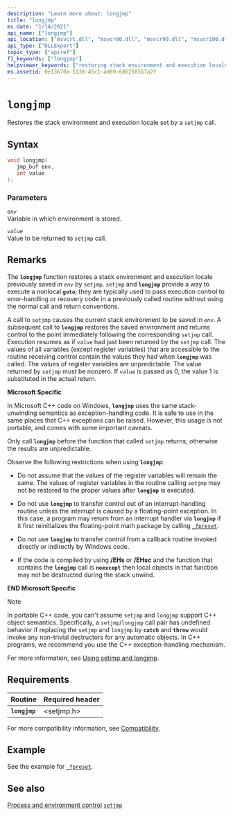 ```yaml
---
description: "Learn more about: longjmp"
title: "longjmp"
ms.date: "1/14/2021"
api_name: ["longjmp"]
api_location: ["msvcrt.dll", "msvcr80.dll", "msvcr90.dll", "msvcr100.dll", "msvcr100_clr0400.dll", "msvcr110.dll", "msvcr110_clr0400.dll", "msvcr120.dll", "msvcr120_clr0400.dll", "ucrtbase.dll", "ntoskrnl.exe", "api-ms-win-crt-private-l1-1-0.dll"]
api_type: ["DLLExport"]
topic_type: ["apiref"]
f1_keywords: ["longjmp"]
helpviewer_keywords: ["restoring stack environment and execution locale", "longjmp function"]
ms.assetid: 0e13670a-5130-45c1-ad69-6862505b7a2f
---
```

# `longjmp`

Restores the stack environment and execution locale set by a `setjmp` call.

## Syntax

```C
void longjmp(
   jmp_buf env,
   int value
);
```

### Parameters

*`env`*\
Variable in which environment is stored.

*`value`*\
Value to be returned to `setjmp` call.

## Remarks

The **`longjmp`** function restores a stack environment and execution locale previously saved in *`env`* by `setjmp`. `setjmp` and **`longjmp`** provide a way to execute a nonlocal **`goto`**; they are typically used to pass execution control to error-handling or recovery code in a previously called routine without using the normal call and return conventions.

A call to `setjmp` causes the current stack environment to be saved in *`env`*. A subsequent call to **`longjmp`** restores the saved environment and returns control to the point immediately following the corresponding `setjmp` call. Execution resumes as if *`value`* had just been returned by the `setjmp` call. The values of all variables (except register variables) that are accessible to the routine receiving control contain the values they had when **`longjmp`** was called. The values of register variables are unpredictable. The value returned by `setjmp` must be nonzero. If *`value`* is passed as 0, the value 1 is substituted in the actual return.

**Microsoft Specific**

In Microsoft C++ code on Windows, **`longjmp`** uses the same stack-unwinding semantics as exception-handling code. It is safe to use in the same places that C++ exceptions can be raised. However, this usage is not portable, and comes with some important caveats.

Only call **`longjmp`** before the function that called `setjmp` returns; otherwise the results are unpredictable.

Observe the following restrictions when using **`longjmp`**:

- Do not assume that the values of the register variables will remain the same. The values of register variables in the routine calling `setjmp` may not be restored to the proper values after **`longjmp`** is executed.

- Do not use **`longjmp`** to transfer control out of an interrupt-handling routine unless the interrupt is caused by a floating-point exception. In this case, a program may return from an interrupt handler via **`longjmp`** if it first reinitializes the floating-point math package by calling [`_fpreset`](fpreset.md).

- Do not use **`longjmp`** to transfer control from a callback routine invoked directly or indirectly by Windows code.

- If the code is compiled by using **/EHs** or **/EHsc** and the function that contains the **`longjmp`** call is **`noexcept`** then local objects in that function may not be destructed during the stack unwind.

**END Microsoft Specific**

> [!NOTE]
> In portable C++ code, you can't assume `setjmp` and `longjmp` support C++ object semantics. Specifically, a `setjmp`/`longjmp` call pair has undefined behavior if replacing the `setjmp` and `longjmp` by **`catch`**
and **`throw`** would invoke any non-trivial destructors for any automatic objects. In C++ programs, we recommend you use the C++ exception-handling mechanism.

For more information, see [Using setjmp and longjmp](../../cpp/using-setjmp-longjmp.md).

## Requirements

|Routine|Required header|
|-------------|---------------------|
|**`longjmp`**|\<setjmp.h>|

For more compatibility information, see [Compatibility](../compatibility.md).

## Example

See the example for [`_fpreset`](fpreset.md).

## See also

[Process and environment control](../process-and-environment-control.md)
[`setjmp`](setjmp.md)
